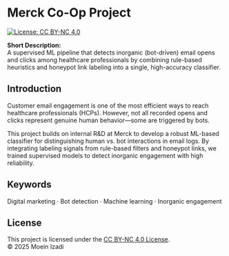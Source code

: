 # Merck Co-Op Project

[![License: CC BY-NC 4.0](https://img.shields.io/badge/License-CC--BY--NC--4.0-lightgrey.svg)](https://creativecommons.org/licenses/by-nc/4.0/)

**Short Description:**  
A supervised ML pipeline that detects inorganic (bot-driven) email opens and clicks among healthcare professionals by combining rule-based heuristics and honeypot link labeling into a single, high-accuracy classifier.

## Introduction

Customer email engagement is one of the most efficient ways to reach healthcare professionals (HCPs). However, not all recorded opens and clicks represent genuine human behavior—some are triggered by bots.

This project builds on internal R&D at Merck to develop a robust ML-based classifier for distinguishing human vs. bot interactions in email logs. By integrating labeling signals from rule-based filters and honeypot links, we trained supervised models to detect inorganic engagement with high reliability.

## Keywords
Digital marketing · Bot detection · Machine learning · Inorganic engagement

## License
This project is licensed under the [CC BY-NC 4.0 License](https://creativecommons.org/licenses/by-nc/4.0/).  
© 2025 Moein Izadi
